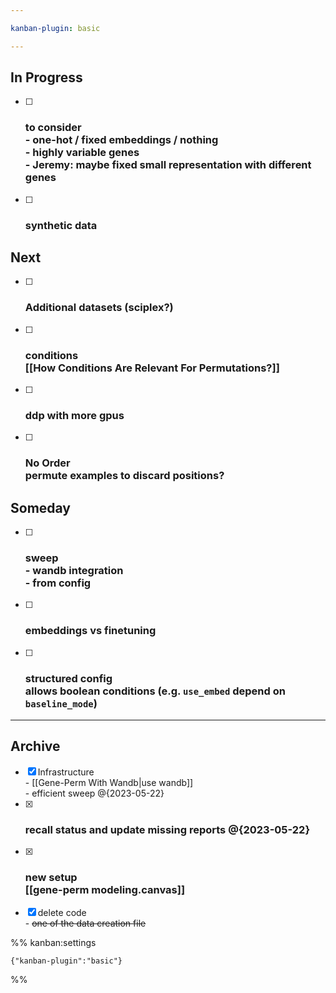 ```yaml
---

kanban-plugin: basic

---
```


## In Progress

- [ ] ### to consider <br>- one-hot / fixed embeddings / nothing<br>- highly variable genes<br>- Jeremy: maybe fixed small representation with different genes
- [ ] ### synthetic data


## Next

- [ ] ### Additional datasets (sciplex?)
- [ ] ### conditions<br>[[How Conditions Are Relevant For Permutations?]]
- [ ] ### ddp with more gpus
- [ ] ### No Order<br>permute examples to discard positions?


## Someday

- [ ] ### sweep<br>- wandb integration<br>- from config
- [ ] ### embeddings vs finetuning
- [ ] ### structured config<br>allows boolean conditions (e.g. `use_embed` depend on `baseline_mode`)


***

## Archive

- [x] Infrastructure<br>- [[Gene-Perm With Wandb|use wandb]]<br>- efficient sweep @{2023-05-22}
- [x] ### recall status and update missing reports @{2023-05-22}
- [x] ### new setup <br>[[gene-perm modeling.canvas]]
- [x] delete code<br>- ~~one of the data creation file~~

%% kanban:settings
```
{"kanban-plugin":"basic"}
```
%%
